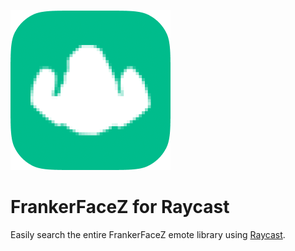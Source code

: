 ![Logo](readme-logo.png "Logo")

# FrankerFaceZ for Raycast
Easily search the entire FrankerFaceZ emote library using [Raycast](https://www.raycast.com/).